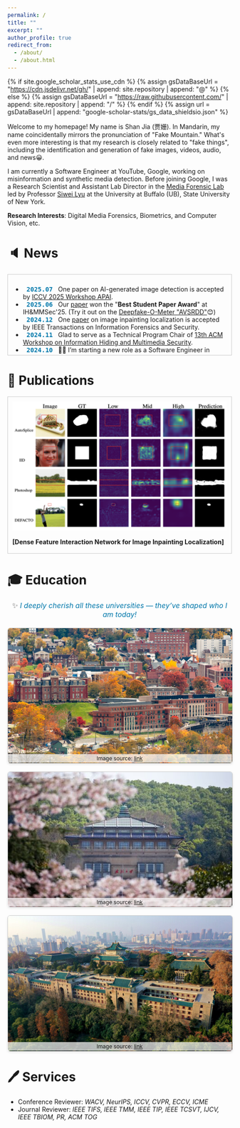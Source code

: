 ```yaml
---
permalink: /
title: ""
excerpt: ""
author_profile: true
redirect_from: 
  - /about/
  - /about.html
---
```


{% if site.google_scholar_stats_use_cdn %}
{% assign gsDataBaseUrl = "https://cdn.jsdelivr.net/gh/" | append: site.repository | append: "@" %}
{% else %}
{% assign gsDataBaseUrl = "https://raw.githubusercontent.com/" | append: site.repository | append: "/" %}
{% endif %}
{% assign url = gsDataBaseUrl | append: "google-scholar-stats/gs_data_shieldsio.json" %}

<span class='anchor' id='about-me'></span>

Welcome to my homepage! My name is Shan Jia (贾姗). In Mandarin, my name coincidentally mirrors the pronunciation of "Fake Mountain." What's even more interesting is that my research is closely related to "fake things", including the identification and generation of fake images, videos, audio, and news😀.

I am currently a Software Engineer at YouTube, Google, working on misinformation and synthetic media detection. Before joining Google, I was a Research Scientist and Assistant Lab Director in the [Media Forensic Lab](https://ubmdfl.cse.buffalo.edu/) led by Professor [Siwei Lyu](https://cse.buffalo.edu/~siweilyu/index.html) at the University at Buffalo (UB), State University of New York.

**Research Interests**: Digital Media Forensics, Biometrics, and Computer Vision, etc.

# 🔈 News 
<div style="max-height:160px; overflow-y:auto; border:1px solid #ccc; padding:10px;">
<ul>
<li><span style="background-color: transparent; font-size: 14px; color: #0077aa; font-weight: bold; padding: 3px 8px; border-radius: 50px; font-family: monospace;">2025.07</span> One paper on AI-generated image detection is accepted by <a href="https://sites.google.com/berkeley.edu/apai-iccv2025/">ICCV 2025 Workshop APAI</a>.</li>
<li><span style="background-color: transparent; font-size: 14px; color: #0077aa; font-weight: bold; padding: 3px 8px; border-radius: 50px; font-family: monospace;">2025.06</span> Our <a href="https://dl.acm.org/doi/pdf/10.1145/3733102.3733133">paper</a> won the "<strong>Best Student Paper Award</strong>" at IH&MMSec'25. (Try it out on the <a href="https://zinc.cse.buffalo.edu/ubmdfl/deep-o-meter/landing_page">Deepfake-O-Meter "AVSRDD"</a>😊)</li>
<li><span style="background-color: transparent; font-size: 14px; color: #0077aa; font-weight: bold; padding: 3px 8px; border-radius: 50px; font-family: monospace;">2024.12</span> One <a href="https://arxiv.org/pdf/2408.02191">paper</a> on image inpainting localization is accepted by IEEE Transactions on Information Forensics and Security.</li>
<li><span style="background-color: transparent; font-size: 14px; color: #0077aa; font-weight: bold; padding: 3px 8px; border-radius: 50px; font-family: monospace;">2024.11</span> Glad to serve as a Technical Program Chair of <a href="https://www.ihmmsec.org/">13th ACM Workshop on Information Hiding and Multimedia Security</a>.</li>
<li><span style="background-color: transparent; font-size: 14px; color: #0077aa; font-weight: bold; padding: 3px 8px; border-radius: 50px; font-family: monospace;">2024.10</span> 🎉🎉 I’m starting a new role as a Software Engineer in YouTube at Google!</li>
<li><span style="background-color: transparent; font-size: 14px; color: #0077aa; font-weight: bold; padding: 3px 8px; border-radius: 50px; font-family: monospace;">2024.09</span> One <a href="https://arxiv.org/pdf/2406.00985">paper</a> on multi-aspect text-driven image editing is accepted by NeurIPS 2024.</li>
<li><span style="background-color: transparent; font-size: 14px; color: #0077aa; font-weight: bold; padding: 3px 8px; border-radius: 50px; font-family: monospace;">2024.07</span> Glad to serve <a href="https://ieeexplore.ieee.org/xpl/conhome/10672516/proceeding">The 20th IEEE AVSS 2024</a> as a Publication Chair.</li>
<li><span style="background-color: transparent; font-size: 14px; color: #0077aa; font-weight: bold; padding: 3px 8px; border-radius: 50px; font-family: monospace;">2024.04</span> Glad to be featured on Buffalo News: <a href="https://buffalonews.com/news/local/business/schumer-ub-tout-buffalos-ai-opportunity-as-nations-top-scientist-visits/article_09fa6c48-f11f-11ee-90cc-73d65e6fecf9.html">link</a>.</li>
<li><span style="background-color: transparent; font-size: 14px; color: #0077aa; font-weight: bold; padding: 3px 8px; border-radius: 50px; font-family: monospace;">2024.04</span> One <a href="https://openaccess.thecvf.com/content/CVPR2024W/WMF/papers/Jia_Can_ChatGPT_Detect_DeepFakes_A_Study_of_Using_Multimodal_Large_CVPRW_2024_paper.pdf">paper</a> on using ChatGPT-4V for Deepfake face detection is accepted by CVPR2024 Workshop on Media Forensics (<a href="https://github.com/shanface33/GPT4MF_UB">link</a>).</li>
<li><span style="background-color: transparent; font-size: 14px; color: #0077aa; font-weight: bold; padding: 3px 8px; border-radius: 50px; font-family: monospace;">2024.03</span> Two papers are accepted by ICME 2024 <strong>Oral</strong>. Congratulations to Soumyya and Yu!</li>
<li><span style="background-color: transparent; font-size: 14px; color: #0077aa; font-weight: bold; padding: 3px 8px; border-radius: 50px; font-family: monospace;">2024.02</span> Glad to give a talk on Deepfake video detection, invited by <a href="https://realitydefender.com/">Reality Defender</a>.</li>
<li><span style="background-color: transparent; font-size: 14px; color: #0077aa; font-weight: bold; padding: 3px 8px; border-radius: 50px; font-family: monospace;">2024.01</span> I was interviewed by <a href="https://futurumcareers.com/">Futurum Careers, UK</a> together with Prof. Siwei Lyu (<a href="https://futurumcareers.com/Issue-24.pdf">link1</a>, <a href="https://futurumcareers.com/detecting-deepfakes-how-can-we-ensure-that-generative-ai-is-used-for-good">link2</a>).</li>
<li><span style="background-color: transparent; font-size: 14px; color: #0077aa; font-weight: bold; padding: 3px 8px; border-radius: 50px; font-family: monospace;">2024.01</span> One <a href="https://openreview.net/pdf?id=Ny150AblPu">paper</a> on uncovering text-image inconsistency is accepted by ICLR 2024 (<a href="https://www.youtube.com/watch?v=FjI-z3kte4U">video</a>).</li>
<li><span style="background-color: transparent; font-size: 14px; color: #0077aa; font-weight: bold; padding: 3px 8px; border-radius: 50px; font-family: monospace;">2023.10</span> One <a href="https://openaccess.thecvf.com/content/WACV2024/papers/Ju_Improving_Fairness_in_Deepfake_Detection_WACV_2024_paper.pdf">paper</a> on improving fairness in deepfake detection is accepted by WACV 2024 (<a href="https://github.com/littlejuyan/DF_Fairness"><strong>Code</strong></a>, <a href="https://www.buffalo.edu/ubnow/stories/2024/01/lyu-deepfake-bias.html">news report by UBNow</a>).</li>
<li><span style="background-color: transparent; font-size: 14px; color: #0077aa; font-weight: bold; padding: 3px 8px; border-radius: 50px; font-family: monospace;">2023.09</span> One <a href="https://arxiv.org/pdf/2310.03827">paper</a> on audio-visual deepfake detection is accepted by MIT IEEE Undergraduate Research Technology Conference. Congratulations to Sneha Muppalla (a senior high school student)!</li>
<li><span style="background-color: transparent; font-size: 14px; color: #0077aa; font-weight: bold; padding: 3px 8px; border-radius: 50px; font-family: monospace;">2023.08</span> One <a href="https://www.sciencedirect.com/science/article/abs/pii/S0924271623002320">paper</a> on street view imagery analysis is accepted by ISPRS Journal of Photogrammetry and Remote Sensing.</li>
<li><span style="background-color: transparent; font-size: 14px; color: #0077aa; font-weight: bold; padding: 3px 8px; border-radius: 50px; font-family: monospace;">2023.08</span> 🎉🎉 I’m starting a new position as Assistant Lab Director at <a href="https://ubmdfl.cse.buffalo.edu/">UB Media Forensic Lab (UB MDFL)</a>! </li>
<li><span style="background-color: transparent; font-size: 14px; color: #0077aa; font-weight: bold; padding: 3px 8px; border-radius: 50px; font-family: monospace;">2023.08</span> One <a href="https://arxiv.org/pdf/2211.08615">paper</a>  on image forgery detection is accepted by IEEE Transactions on Multimedia.</li>
<li><span style="background-color: transparent; font-size: 14px; color: #0077aa; font-weight: bold; padding: 3px 8px; border-radius: 50px; font-family: monospace;">2023.04</span> Two papers are accepted by CVPR2023 Workshop on Media Forensics (WMF). Autosplice dataset has been released (<a href="https://github.com/shanface33/AutoSplice_Dataset">link</a>)!</li>
<li><span style="background-color: transparent; font-size: 14px; color: #0077aa; font-weight: bold; padding: 3px 8px; border-radius: 50px; font-family: monospace;">2022.11</span> One <a href="https://pdf.sciencedirectassets.com/271826/1-s2.0-S0924271622X00129/1-s2.0-S0924271622003021/am.pdf?X-Amz-Security-Token=IQoJb3JpZ2luX2VjENj%2F%2F%2F%2F%2F%2F%2F%2F%2F%2FwEaCXVzLWVhc3QtMSJGMEQCIDPfGZpjp9ypeaJS40PVN5UVojBfPMacghBOZyPpGhcjAiBw45g%2F%2FNE7j4B8KvKjJwHZEo%2FltbDtaEok3KQyI4DDdCq7BQjg%2F%2F%2F%2F%2F%2F%2F%2F%2F%2F8BEAUaDDA1OTAwMzU0Njg2NSIMS60MOPpYfLCiQ5wFKo8FgM0MftXLmNXSB6E6KgCjOU26FFihWV3Dolc4GJCiqI%2By%2Bz%2F5aDhfaLUM03wvwvKfakXtJbdR76qiT1U%2FL%2BE3sfADTYlH%2B9CJOaS6u9AcSc6Qt4qdj5ReVMg%2B3wjPbPEaFW1oWnAFRnwVVFpFu8Zjsrfct4vB%2FqVUO8TE6c1qTgLFpjtztKUaVJ1yVSP4DndMglBF7yGHH9LId3ecdvDKagfLk2hccur44Qd3jtgawOYnq29JetNUxHAygueVL3cn%2BPwUSi9%2Bao9h%2FB9hgcIbazYUYVOe0%2Fp6oJbBW9oXkgHJaxedO%2Fsl6fQRImApJEuX1bzuk4gXMOxiDX3vwIVEV2GJzN4Taux44g9Tx%2BwH2kM5XUFPShS3wbBbQo5UmnlVAWjPVC0gQYC%2Bzu7aSOtfoGZ5fX%2B%2B9Xwkinxp7iUYOI8BV03t9ijZQWIGpaNCthGeIssypf9kLftfLqzSAwaA24YEnjMmlbnGP5m%2BibqEE9CRBeFntMdwXqEzG4SimL%2BsgUuRrjs8h3zgZoqbBaCE13Cu%2FmxfEkZ9QTJAUMWReqbTwjhgsIPFBUb8wFsiG3Vbe9lYHuN2K7l1tBiLnWovxk3mtlQkjKJUDI4NM87n4Pgp%2FetFgsuHR8KLMFNNH5s%2B8sxJrYTTyVQuSJYZ%2FKNlvsL%2FSfdTroepHkaIgwAvNWhihluqbByZ07tLwPHCegL4Gs%2BGU1peql7s3FweS7RkV3avo1L72NBt9b9JlPLOIeiolV1m67LoFSI4dDYrfEychtNZWbG2eLKN57LUaTxdPtfR3yc87%2FO0xeIQfQHzdhsXo1lMvpCMWBENg8lb5fv0aoyC3kiTBRhGtHedBlFgIN14gCcPmflowGI0zSKGtzC3tMbDBjqyAYci02Av6Ht1b68dD%2Baz7FTwmByHppLJDl4c5L763KTgEYJzXXxALJqRexgSV8MihBQ2eI8ggVxg%2F%2F2%2Byyejd2Iy6D8aoogltp%2Bdx9o9W%2F5Yaog3wg07PwKLPA6Lc3l54uMt5i06c3e0BowCfsVBCsq2Ti%2Fd9JKmVOSN9OQCjFTBeTFR%2B8yxNJp%2BxstZgYrbum7qp%2FAL1%2FiwfVzsExcTBEdb6cauPKgRCUd%2BKFuRSJLyu%2FY%3D&X-Amz-Algorithm=AWS4-HMAC-SHA256&X-Amz-Date=20250712T002953Z&X-Amz-SignedHeaders=host&X-Amz-Expires=300&X-Amz-Credential=ASIAQ3PHCVTY366K57TR%2F20250712%2Fus-east-1%2Fs3%2Faws4_request&X-Amz-Signature=19d880be10f1844c3b46e19310aa4bbd4232a5c447b95040f72588511aef7956&hash=fea9f0dd61dd708c42411082d43c4861819d25f696f7d190c1a780a9325ccc69&host=68042c943591013ac2b2430a89b270f6af2c76d8dfd086a07176afe7c76c2c61&pii=S0924271622003021&tid=pdf-90710799-85f1-409a-86f0-f04e52ed3393&sid=1b17576a645893414a29e5c-52c7144ad968gxrqa&type=client">paper</a> on street view image inpainting is accepted by ISPRS Journal of Photogrammetry and Remote Sensing (IF: 12.2).</li>
<li><span style="background-color: transparent; font-size: 14px; color: #0077aa; font-weight: bold; padding: 3px 8px; border-radius: 50px; font-family: monospace;">2022.06</span> Two papers on Media Forensics are accepted by ICIP 2022.</li>
<li><span style="background-color: transparent; font-size: 14px; color: #0077aa; font-weight: bold; padding: 3px 8px; border-radius: 50px; font-family: monospace;">2022.01</span> One <a href="https://www.albany.edu/faculty/mchang2/files/2022_05_ICASSP_De-Contextualization.pdf">paper</a> on Image-text De-contextualization Detection is accepted by ICASSP 2022.</li>
<li><span style="background-color: transparent; font-size: 14px; color: #0077aa; font-weight: bold; padding: 3px 8px; border-radius: 50px; font-family: monospace;">2021.12</span> Glad to give a keynote speech on Deepfakes at <a href="https://mfc.nist.gov/workshop">Open Media Forensics Challenge (OpenMFC) 2020-2021 Workshop</a>.</li>
<li><span style="background-color: transparent; font-size: 14px; color: #0077aa; font-weight: bold; padding: 3px 8px; border-radius: 50px; font-family: monospace;">2021.10</span> I joined <a href="https://infocamp.ischool.berkeley.edu/">UC Berkeley InforCamp</a> Deepfake Panel as a speaker.</li>
<li><span style="background-color: transparent; font-size: 14px; color: #0077aa; font-weight: bold; padding: 3px 8px; border-radius: 50px; font-family: monospace;">2021.06</span> 🎉🎉 I defended my Ph.D. dissertation on face spoofing detection and will join UB as a Post-Doctoral Researcher.</li>
<li><span style="background-color: transparent; font-size: 14px; color: #0077aa; font-weight: bold; padding: 3px 8px; border-radius: 50px; font-family: monospace;">2020.12</span> 🎉🎉 I joined <a href="http://www.lmars.whu.edu.cn/Upload/1608014392.pdf">2020 International Graduate Workshop on GeoInformatics</a>, and won the Excellent Presentation Award (1/11).</li>
</ul>
</div>


# 📝 Publications
<div style="max-height: 330px; overflow-y: auto; border: 1px solid #ccc; padding: 10px;">

<div class='paper-box'>
    <div class='paper-box-image'>
      <div>
        <img src='images/tifs25.png' alt="sym" width="100%">
      </div>
    </div>
<div class='paper-box-text' markdown="1">

**[Dense Feature Interaction Network for Image Inpainting Localization]**

 Ye Yao, Tingfeng Han, <u>Shan Jia*</u>, Siwei Lyu

IEEE Transactions on Information Forensics and Security, TIFS'25, [**Paper**](https://arxiv.org/pdf/2408.02191), [**Code**](https://github.com/Boombb/DeFI-Net_Inpainting)
</div>
</div>

<div class='paper-box'>
    <div class='paper-box-image'>
      <div>
        <img src='images/Neurips24.png' alt="sym" width="100%">
      </div>
    </div>
<div class='paper-box-text' markdown="1">

**[ParallelEdits: Efficient Multi-Aspect Text-Driven Image Editing with Attention Grouping]**

 Mingzhen Huang, Jialing Cai, <u>Shan Jia</u>, Vishnu Suresh Lokhande, Siwei Lyu

The Thirty-eighth Annual Conference on Neural Information Processing Systems, NeurIPS'24, [**Paper**](https://proceedings.neurips.cc/paper_files/paper/2024/file/2847043899e1171183ceadf86bdbb280-Paper-Conference.pdf), [**Project**](https://www.mingzhenhuang.com/projects/ParallelEdits.html), [**Code**](https://github.com/Mingzhen-Huang/ParallelEdits)
</div>
</div>

<div class='paper-box'>
    <div class='paper-box-image'>
      <div>
        <img src='images/WMF24.png' alt="sym" width="100%">
      </div>
    </div>
<div class='paper-box-text' markdown="1">

**[Can Chatgpt Detect Deepfakes? A Study of Using Multimodal Large Language Models for Media Forensics]**

<u>Shan Jia</u>, Reilin Lyu, Kangran Zhao, Yize Chen, Zhiyuan Yan, Yan Ju, Chuanbo Hu, Xin Li, Baoyuan Wu, Siwei Lyu

Workshop on Media Forensics, CVPR2024, [**Paper**](https://openaccess.thecvf.com/content/CVPR2024W/WMF/papers/Jia_Can_ChatGPT_Detect_DeepFakes_A_Study_of_Using_Multimodal_Large_CVPRW_2024_paper.pdf), [**Code**](https://github.com/shanface33/GPT4MF_UB)
</div>
</div>

<div class='paper-box'>
    <div class='paper-box-image'>
      <div>
        <img src='images/ICLR_24.png' alt="sym" width="100%">
      </div>
    </div>
<div class='paper-box-text' markdown="1">

**[Exposing Text-Image Inconsistency Using Diffusion Models]**

 Mingzhen Huang, <u>Shan Jia</u>, Zhou Zhou, Yan Ju, Jialing Cai, Siwei Lyu

The Twelfth International Conference on Learning Representations, ICLR'24, [**Paper**](https://openreview.net/pdf?id=Ny150AblPu), [**Code**](https://mingzhenhuang.com/projects/InconsisDet.html), [**Video**](https://www.youtube.com/watch?v=FjI-z3kte4U)
</div>
</div>

<div class='paper-box'>
    <div class='paper-box-image'>
      <div>
        <img src='images/TMM_23.png' alt="sym" width="100%">
      </div>
    </div>
<div class='paper-box-text' markdown="1">

**[GLFF: Global and Local Feature Fusion for AI-synthesized Image Detection]**

Yan Ju, <u>Shan Jia</u>, Jialing Cai, Haiying Guan, Siwei Lyu

IEEE Transactions on Multimedia, TMM'23, [**Paper**](https://ieeexplore.ieee.org/abstract/document/10246417), [**Code**](https://github.com/littlejuyan/GLFF)
</div>
</div>

<div class='paper-box'>
    <div class='paper-box-image'>
      <div>
        <img src='images/AutoS_23.png' alt="sym" width="100%">
      </div>
    </div>
<div class='paper-box-text' markdown="1">
  
**[AutoSplice: A Text-prompt Manipulated Image Dataset for Media Forensics]**

<u>Shan Jia</u>, Mingzhen Huang, Zhou Zhou, Yan Ju, Jialing Cai, Siwei Lyu

Workshop on Media Forensics, CVPR2023, [**Paper**](https://openaccess.thecvf.com/content/CVPR2023W/WMF/papers/Jia_AutoSplice_A_Text-Prompt_Manipulated_Image_Dataset_for_Media_Forensics_CVPRW_2023_paper.pdf), [**Dataset**](https://github.com/shanface33/AutoSplice_Dataset)

</div>
</div>

<div class='paper-box'>
    <div class='paper-box-image'>
      <div>
        <img src='images/ISPRS_23.png' alt="sym" width="100%">
      </div>
    </div>
<div class='paper-box-text' markdown="1">
  
**[UPDExplainer: an Interpretable Transformer-based Framework for Urban Physical Disorder Detection Using Street View Imagery]**

Chuanbo Hu, <u>Shan Jia*</u>, Fan Zhang, Changjiang Xiao, Mindi Ruan, Jacob Thrasher, and Xin Li

ISPRS Journal of Photogrammetry and Remote Sensing, ISPRS-J'23 [**Paper**](https://www.sciencedirect.com/science/article/abs/pii/S0924271622003021)

</div>
</div>

<div class='paper-box'>
    <div class='paper-box-image'>
      <div>
        <img src='images/DFDM_21.png' alt="sym" width="100%">
      </div>
    </div>
<div class='paper-box-text' markdown="1">

**[Model Attribution of Face-swap Deepfake Videos]**

<u>Shan Jia</u>, Xin Li, Siwei Lyu

2022 IEEE International Conference on Image Processing, ICIP'22, [**Paper**](https://arxiv.org/pdf/2202.12951.pdf), [**Code, Dataset**](https://github.com/shanface33/Deepfake_Model_Attribution)

</div>
</div>

<div class='paper-box'>
    <div class='paper-box-image'>
      <div>
        <img src='images/ISPRSJ_22.png' alt="sym" width="100%">
      </div>
    </div>
<div class='paper-box-text' markdown="1">

**[A Saliency-Guided Street View Image Inpainting Framework for Efficient Last-Meters Wayfinding]**

Chuanbo Hu, <u>Shan Jia*</u>, Fan Zhang, Xin Li

ISPRS Journal of Photogrammetry and Remote Sensing, ISPRS-J'22, [**PDF**](https://www.sciencedirect.com/science/article/abs/pii/S0924271623002320), [**Code**](https://github.com/shanface33/saliency_last_way_finding)

</div>
</div>

<div class='paper-box'>
    <div class='paper-box-image'>
      <div>
        <img src='images/FBC_20.png' alt="sym" width="100%">
      </div>
    </div>
<div class='paper-box-text' markdown="1">

**[3D face anti-spoofing with factorized bilinear coding]**

<u>Shan Jia</u>, Xin Li, Chuanbo Hu, Guodong Guo, Zhengquan Xu

IEEE Transactions on Circuits and Systems for Video Technology, TCSVT'20, [**Paper**](https://arxiv.org/pdf/2005.06514.pdf), [**Dataset**](https://github.com/shanface33/Wax_Figure_Face_DB)

</div>
</div>
</div>


# 🎓 Education
<div align="center" style="font-size:16px; color:#555; margin-bottom:20px;">
✨ <em style="color:#0077aa;">I deeply cherish all these universities — they’ve shaped who I am today!</em>
</div>

<style>
.education-grid {
  display: grid;
  grid-template-columns: repeat(auto-fit, minmax(300px, 1fr));
  gap: 20px;
  max-width: 1600px;
  margin: 0 auto;
}

.education-card {
  perspective: 1000px;
  width: 100%;
  aspect-ratio: 5 / 3;
  position: relative;
}

.education-inner {
  position: relative;
  width: 100%;
  height: 100%;
  text-align: center;
  transition: transform 0.8s;
  transform-style: preserve-3d;
}

.education-card:hover .education-inner {
  transform: rotateY(180deg);
}

.education-front,
.education-back {
  position: absolute;
  top: 0;
  left: 0;
  width: 100%;
  height: 100%;
  backface-visibility: hidden;
  border: 1px solid #ccc;
  border-radius: 6px;
  overflow: hidden;
  box-shadow: 0 2px 5px rgba(0,0,0,0.1);
}

.education-front img {
  width: 100%;
  height: 100%;
  object-fit: cover;
  display: block;
}

.image-source {
  position: absolute;
  bottom: 0;
  left: 0;
  right: 0;
  background: rgba(255, 255, 255, 0.7);
  font-size: 12px;
  text-align: center;
  padding: 2px 4px;
  z-index: 2; /* 确保在翻转元素之上 */
}

.education-back {
  background-color: #fff;
  color: #333;
  transform: rotateY(180deg);
  display: flex;
  justify-content: center;
  align-items: center;
  padding: 15px;
  box-sizing: border-box;
  font-size: 14px;
  line-height: 1.4;
  text-align: center;
}
</style>

<div class="education-grid">

<div class="education-card">
  <div class="education-inner">
    <div class="education-front">
      <img src="images/wvu.jpeg" alt="WVU">
    </div>
    <div class="education-back">
      2017.10 - 2021.06<br>
      Visiting Ph.D.<br>
      <a href="https://lcsee.statler.wvu.edu/" target="_blank">
        Department of Computer Science and Electrical Engineering<br>
        West Virginia University, USA
      </a>
    </div>
  </div>
  <div class="image-source">
    Image source: <a href="https://wvutoday.wvu.edu/stories/2023/11/17/new-majors-medical-breakthrough-signal-success-for-wvu" target="_blank">link</a>
  </div>
</div>

<div class="education-card">
  <div class="education-inner">
    <div class="education-front">
      <img src="images/whu2.jpg" alt="WHU">
    </div>
    <div class="education-back">
      2014.09 - 2021.06<br>
      MD-PhD<br>
      <a href="http://www.lmars.whu.edu.cn/en" target="_blank">
        State Key Laboratory of Information Engineering in Surveying, Mapping, and Remote Sensing<br>
        Wuhan University, China
      </a>
    </div>
  </div>
  <div class="image-source">
    Image source: <a href="https://intlaffairs.hku.hk/programmes/wuhan-university-exchange-programme" target="_blank">link</a>
  </div>
</div>

<div class="education-card">
  <div class="education-inner">
    <div class="education-front">
      <img src="images/whu.jpg" alt="WHU">
    </div>
    <div class="education-back">
      2010.09 - 2014.06<br>
      Bachelor<br>
      <a href="http://eis.whu.edu.cn/indexone.shtml" target="_blank">
        Electronic Information School<br>
        Wuhan University, China
      </a>
    </div>
  </div>
  <div class="image-source">
    Image source: <a href="https://en.wikipedia.org/wiki/Early_buildings_of_Wuhan_University" target="_blank">link</a>
  </div>
</div>

</div>


# 🖊 Services
- Conference Reviewer: *WACV, NeurIPS, ICCV, CVPR, ECCV, ICME*
- Journal Reviewer: *IEEE TIFS, IEEE TMM, IEEE TIP, IEEE TCSVT, IJCV, IEEE TBIOM, PR, ACM TOG*


<div align="center">
</div>

<div align="center">
<script id="clustrmaps" src="//cdn.clustrmaps.com/map_v2.js?cl=0077aa&w=250&t=m&d=DWq0xRlaIghROAgH6Lr8tmD_XQEZ-bbDoLfqLus2cPc"></script>
</div>

